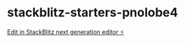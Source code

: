 # stackblitz-starters-pnolobe4

[Edit in StackBlitz next generation editor ⚡️](https://stackblitz.com/~/github.com/manuochoa/stackblitz-starters-pnolobe4)